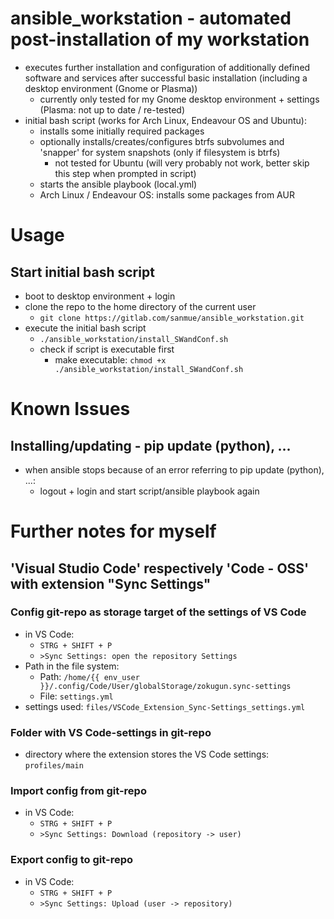 # ansible_workstation - automated post-installation of my workstation
- executes further installation and configuration of additionally defined software and services after successful basic installation (including a desktop environment (Gnome or Plasma))
  - currently only tested for my Gnome desktop environment + settings (Plasma: not up to date / re-tested)
- initial bash script (works for Arch Linux, Endeavour OS and Ubuntu):
  - installs some initially required packages
  - optionally installs/creates/configures btrfs subvolumes and 'snapper' for system snapshots (only if filesystem is btrfs)
    - not tested for Ubuntu (will very probably not work, better skip this step when prompted in script)
  - starts the ansible playbook (local.yml)
  - Arch Linux / Endeavour OS: installs some packages from AUR

# Usage
## Start initial bash script
- boot to desktop environment + login
- clone the repo to the home directory of the current user
  - `git clone https://gitlab.com/sanmue/ansible_workstation.git`
- execute the initial bash script
  - `./ansible_workstation/install_SWandConf.sh`
  - check if script is executable first
    - make executable: `chmod +x ./ansible_workstation/install_SWandConf.sh`

# Known Issues
## Installing/updating - pip update (python), ...
- when ansible stops because of an error referring to pip update (python), ...:
  - logout + login and start script/ansible playbook again

# Further notes for myself
## 'Visual Studio Code' respectively 'Code - OSS' with extension "Sync Settings"
### Config git-repo as storage target of the settings of VS Code
- in VS Code:
  - `STRG + SHIFT + P`
  - `>Sync Settings: open the repository Settings`
- Path in the file system:
  - Path: `/home/{{ env_user }}/.config/Code/User/globalStorage/zokugun.sync-settings`
  - File: `settings.yml`
- settings used: `files/VSCode_Extension_Sync-Settings_settings.yml`
### Folder with VS Code-settings in git-repo
- directory where the extension stores the VS Code settings: `profiles/main`
### Import config from git-repo
- in VS Code:
  - `STRG + SHIFT + P`
  - `>Sync Settings: Download (repository -> user)`
### Export config to git-repo
- in VS Code:
  - `STRG + SHIFT + P`
  - `>Sync Settings: Upload (user -> repository)`
